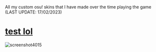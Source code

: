 All my custom osu! skins that I have made over the time playing the game (LAST UPDATE: 17/02/2023)

# [test lol](https://drive.google.com/file/d/1UFAdS-EbO4GiPQgZS95fcA3fQfq6WYE9/view?usp=sharing)
![screenshot4015](https://user-images.githubusercontent.com/71230537/147388325-a1f14b4b-9cb8-48d5-86c9-8fe816fea308.jpg)
